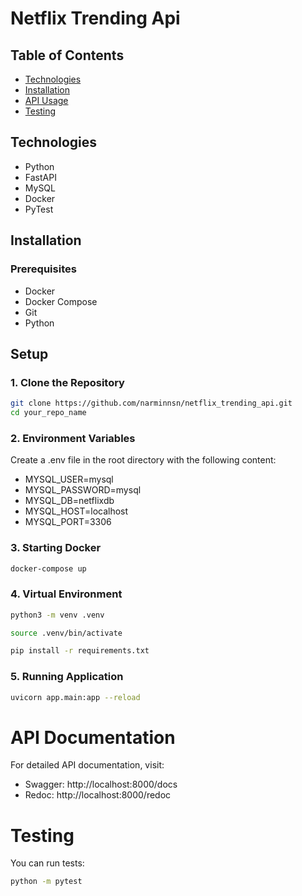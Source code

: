 # Netflix Trending Api

## Table of Contents
- [Technologies](#technologies)
- [Installation](#installation)
- [API Usage](#api-usage)
- [Testing](#testing)

## Technologies

- Python
- FastAPI
- MySQL
- Docker
- PyTest

## Installation

### Prerequisites

- Docker
- Docker Compose
- Git
- Python

## Setup

### 1. Clone the Repository

```bash
git clone https://github.com/narminnsn/netflix_trending_api.git
cd your_repo_name
```

### 2. Environment Variables
Create a .env file in the root directory with the following content:

- MYSQL_USER=mysql
- MYSQL_PASSWORD=mysql
- MYSQL_DB=netflixdb
- MYSQL_HOST=localhost
- MYSQL_PORT=3306

### 3. Starting Docker

```bash
docker-compose up
```

### 4. Virtual Environment

```bash
python3 -m venv .venv

source .venv/bin/activate

pip install -r requirements.txt
```


### 5. Running Application

```bash
uvicorn app.main:app --reload

```


# API Documentation

For detailed API documentation, visit:

- Swagger: http://localhost:8000/docs
- Redoc: http://localhost:8000/redoc

# Testing

You can run tests:

```bash
python -m pytest

```